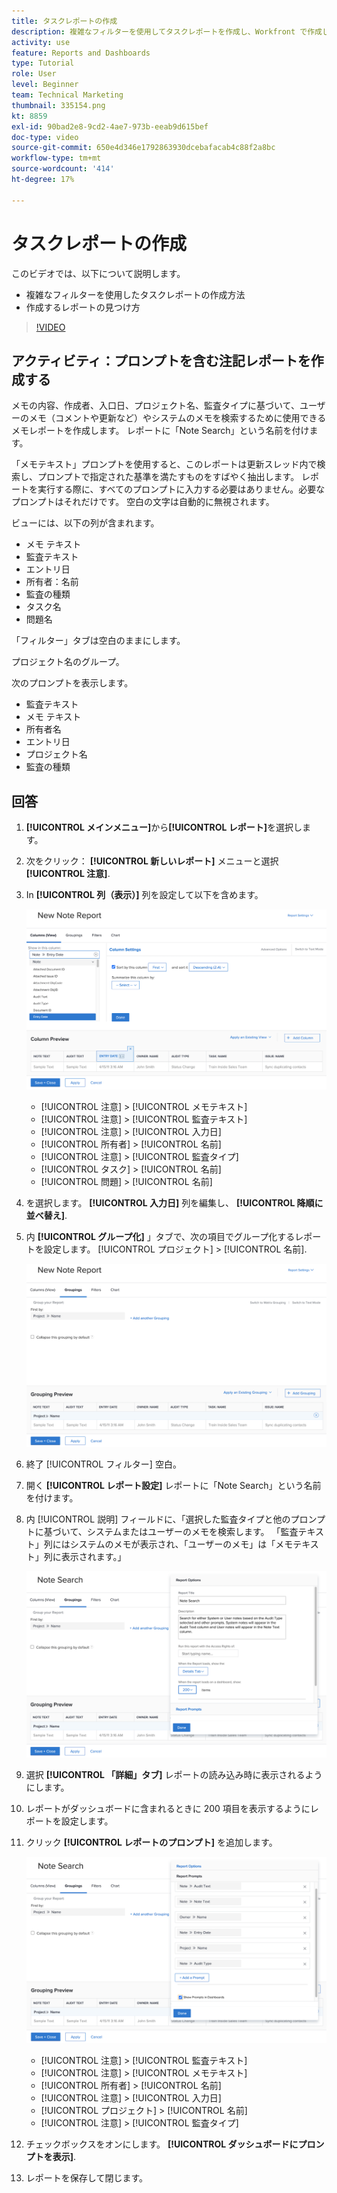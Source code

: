 ```yaml
---
title: タスクレポートの作成
description: 複雑なフィルターを使用してタスクレポートを作成し、Workfront で作成したレポートを見つける方法について説明します。アクティビティ - プロンプト付きのメモレポートを作成します。
activity: use
feature: Reports and Dashboards
type: Tutorial
role: User
level: Beginner
team: Technical Marketing
thumbnail: 335154.png
kt: 8859
exl-id: 90bad2e8-9cd2-4ae7-973b-eeab9d615bef
doc-type: video
source-git-commit: 650e4d346e1792863930dcebafacab4c88f2a8bc
workflow-type: tm+mt
source-wordcount: '414'
ht-degree: 17%

---
```


# タスクレポートの作成

このビデオでは、以下について説明します。

* 複雑なフィルターを使用したタスクレポートの作成方法
* 作成するレポートの見つけ方

>[!VIDEO](https://video.tv.adobe.com/v/335154/?quality=12&learn=on)

## アクティビティ：プロンプトを含む注記レポートを作成する

メモの内容、作成者、入口日、プロジェクト名、監査タイプに基づいて、ユーザーのメモ（コメントや更新など）やシステムのメモを検索するために使用できるメモレポートを作成します。 レポートに「Note Search」という名前を付けます。

「メモテキスト」プロンプトを使用すると、このレポートは更新スレッド内で検索し、プロンプトで指定された基準を満たすものをすばやく抽出します。 レポートを実行する際に、すべてのプロンプトに入力する必要はありません。必要なプロンプトはそれだけです。 空白の文字は自動的に無視されます。

ビューには、以下の列が含まれます。

* メモ テキスト
* 監査テキスト
* エントリ日
* 所有者：名前
* 監査の種類
* タスク名
* 問題名

「フィルター」タブは空白のままにします。

プロジェクト名のグループ。

次のプロンプトを表示します。

* 監査テキスト
* メモ テキスト
* 所有者名
* エントリ日
* プロジェクト名
* 監査の種類

## 回答

1. **[!UICONTROL メインメニュー]**&#x200B;から&#x200B;**[!UICONTROL レポート]**&#x200B;を選択します。
1. 次をクリック： **[!UICONTROL 新しいレポート]** メニューと選択 **[!UICONTROL 注意]**.
1. In **[!UICONTROL 列（表示）]** 列を設定して以下を含めます。

   ![メモレポート列を作成する画面の画像](assets/note-report-columns.png)

   * [!UICONTROL 注意] > [!UICONTROL メモテキスト]
   * [!UICONTROL 注意] > [!UICONTROL 監査テキスト]
   * [!UICONTROL 注意] > [!UICONTROL 入力日]
   * [!UICONTROL 所有者] > [!UICONTROL 名前]
   * [!UICONTROL 注意] > [!UICONTROL 監査タイプ]
   * [!UICONTROL タスク] > [!UICONTROL 名前]
   * [!UICONTROL 問題] > [!UICONTROL 名前]

1. を選択します。 **[!UICONTROL 入力日]** 列を編集し、 **[!UICONTROL 降順に並べ替え]**.
1. 内 **[!UICONTROL グループ化]** 」タブで、次の項目でグループ化するレポートを設定します。 [!UICONTROL プロジェクト] > [!UICONTROL 名前].

   ![メモレポートのグループ化を作成する画面の画像](assets/note-report-groupings.png)

1. 終了 [!UICONTROL フィルター] 空白。
1. 開く **[!UICONTROL レポート設定]** レポートに「Note Search」という名前を付けます。
1. 内 [!UICONTROL 説明] フィールドに、「選択した監査タイプと他のプロンプトに基づいて、システムまたはユーザーのメモを検索します。 「監査テキスト」列にはシステムのメモが表示され、「ユーザーのメモ」は「メモテキスト」列に表示されます。」

   ![メモレポート設定を作成する画面の画像](assets/note-report-report-options.png)

1. 選択 **[!UICONTROL 「詳細」タブ]** レポートの読み込み時に表示されるようにします。
1. レポートがダッシュボードに含まれるときに 200 項目を表示するようにレポートを設定します。
1. クリック **[!UICONTROL レポートのプロンプト]** を追加します。

   ![メモレポートプロンプトを作成する画面のイメージ](assets/note-report-report-prompts.png)

   * [!UICONTROL 注意] > [!UICONTROL 監査テキスト]
   * [!UICONTROL 注意] > [!UICONTROL メモテキスト]
   * [!UICONTROL 所有者] > [!UICONTROL 名前]
   * [!UICONTROL 注意] > [!UICONTROL 入力日]
   * [!UICONTROL プロジェクト] > [!UICONTROL 名前]
   * [!UICONTROL 注意] > [!UICONTROL 監査タイプ]

1. チェックボックスをオンにします。 **[!UICONTROL ダッシュボードにプロンプトを表示]**.
1. レポートを保存して閉じます。

